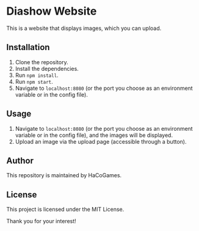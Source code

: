 # Diashow Website

This is a website that displays images, which you can upload.

## Installation

1. Clone the repository.
2. Install the dependencies.
3. Run `npm install`.
4. Run `npm start`.
5. Navigate to `localhost:8080` (or the port you choose as an environment variable or in the config file).

## Usage

1. Navigate to `localhost:8080` (or the port you choose as an environment variable or in the config file), and the images will be displayed.
2. Upload an image via the upload page (accessible through a button).

## Author

This repository is maintained by HaCoGames.

## License

This project is licensed under the MIT License.

Thank you for your interest!

